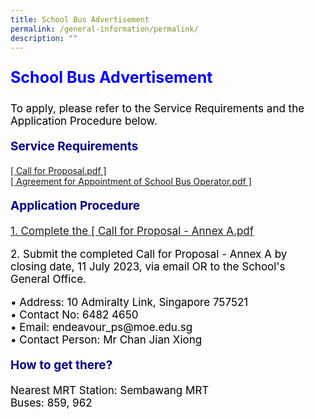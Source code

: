 ```yaml
---
title: School Bus Advertisement
permalink: /general-information/permalink/
description: ""
---
```

<p style="text-align:left;font-size: 25px; color: blue; font-weight: bold;">School Bus Advertisement</p>
<p style="text-align:left;font-size: 17px; color: black;">To apply, please refer to the Service Requirements and the Application Procedure below.</p>
<p style="text-align:left;font-size:19px; color: darkblue; font-weight: bold;">Service Requirements</p>
<p style="text-align:left;font-size:17px; color: black;">
	  
<a href="https://drive.google.com/file/d/1GoljZ_abWWZT1mD5cpqILAXK-jny1oZz/view?usp=sharing">[ Call for Proposal.pdf ]</a><br>
<a href="https://drive.google.com/file/d/1ptiUIgRfJJoeBCev0yXzYX4g3PQ4XPu2/view?usp=sharing">[ Agreement for Appointment of School Bus Operator.pdf ]</a>

	
</p><p style="text-align: left; font-size: 19px; color: darkblue; font-weight: bold;">Application Procedure</p>
<p style="text-align:left;font-size:17px; color: black;">
<a href="https://drive.google.com/file/d/1kRftjRIRewMFqonHv9ynsK7ihdtwLr0R/view?usp=sharing">1. Complete the [ Call for Proposal - Annex A.pdf</a></p>
<p style="text-align:left;font-size: 17px; color: black;">2.  Submit the completed Call for Proposal - Annex A by closing date, 11 July 2023, via email OR to the School's General Office.</p>


<p style="text-align:left;font-size:17px; color: black;">• Address: 10 Admiralty Link, Singapore 757521<br>
• Contact No: 6482 4650<br>
• Email: endeavour_ps@moe.edu.sg<br>
• Contact Person: Mr Chan Jian Xiong</p>

<p style="text-align: left; font-size: 19px; color: darkblue; font-weight: bold;">How to get there?
</p>
<p style="text-align: left; font-size: 17px; color: black; display: inline;">Nearest MRT Station: Sembawang MRT<br>
Buses: 859, 962</p>
